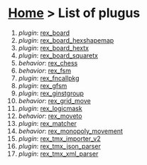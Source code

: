 # [Home](index.html) > List of plugus

1. *plugin*: [rex_board](rex_board.html)
2. *plugin*: [rex_board_hexshapemap](rex_board_hexshapemap.html)
3. *plugin*: [rex_board_hextx](rex_board_hextx.html)
4. *plugin*: [rex_board_squaretx](rex_board_squaretx.html)
5. *behavior*: [rex_chess](rex_chess.html)
6. *behavior*: [rex_fsm](rex_fsm.html)
7. *plugin*: [rex_fncallpkg](rex_fncallpkg.html)
8. *plugin*: [rex_gfsm](rex_gfsm.html)
9. *plugin*: [rex_ginstgroup](rex_ginstgroup.html)
10. *behavior*: [rex_grid_move](rex_grid_move.html)
11. *plugin*: [rex_logicmask](rex_logicmask.html)
12. *behavior*: [rex_moveto](rex_moveto.html)
13. *plugin*: [rex_matcher](rex_matcher.html)
14. *behavior*: [rex_monopoly_movement](rex_monopoly_movement.html)
15. *plugin*: [rex_tmx_importer_v2](rex_tmx_importer_v2.html)
16. *plugin*: [rex_tmx_json_parser](rex_tmx_json_parser.html)
17. *plugin*: [rex_tmx_xml_parser](rex_tmx_xml_parser.html)


